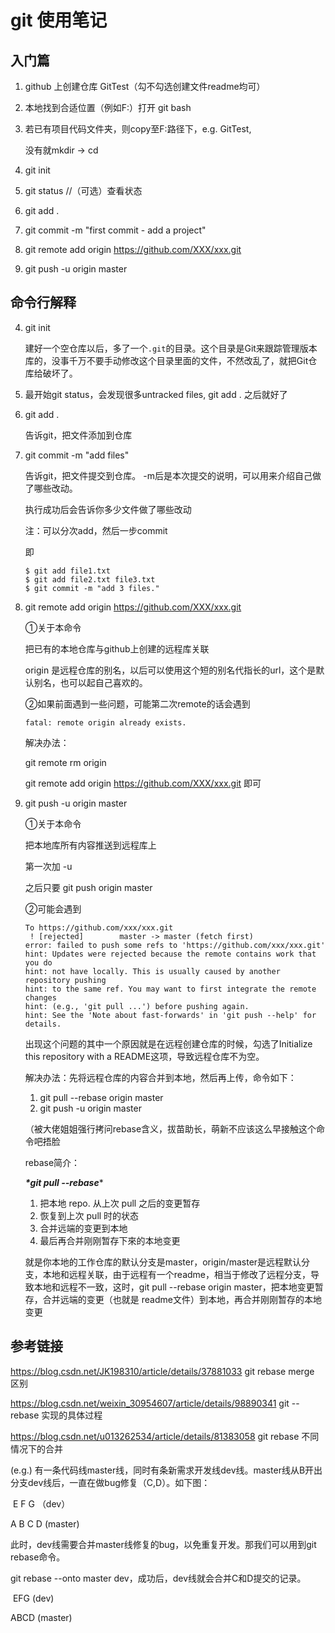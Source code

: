 # git 使用笔记

## 入门篇

1. github 上创建仓库 GitTest（勾不勾选创建文件readme均可）

2. 本地找到合适位置（例如F:）打开 git bash

3. 若已有项目代码文件夹，则copy至F:路径下，e.g. GitTest,

   没有就mkdir -> cd

4. git init

5. git status  //（可选）查看状态

6. git add .

7. git commit -m "first commit - add a project"

8. git remote add origin https://github.com/XXX/xxx.git

9. git push -u origin master

## 命令行解释

4. git init  

   建好一个空仓库以后，多了一个`.git`的目录。这个目录是Git来跟踪管理版本库的，没事千万不要手动修改这个目录里面的文件，不然改乱了，就把Git仓库给破坏了。 

5. 最开始git status，会发现很多untracked files, git add . 之后就好了

6. git add . 

   告诉git，把文件添加到仓库

7. git commit -m "add files" 

   告诉git，把文件提交到仓库。 -m后是本次提交的说明，可以用来介绍自己做了哪些改动。

   执行成功后会告诉你多少文件做了哪些改动 

   注：可以分次add，然后一步commit

   即

   ```git
   $ git add file1.txt
   $ git add file2.txt file3.txt
   $ git commit -m "add 3 files."
   ```

8. git remote add origin https://github.com/XXX/xxx.git

   ①关于本命令

   把已有的本地仓库与github上创建的远程库关联

   origin 是远程仓库的别名，以后可以使用这个短的别名代指长的url，这个是默认别名，也可以起自己喜欢的。

   ②如果前面遇到一些问题，可能第二次remote的话会遇到

   ```
   fatal: remote origin already exists. 
   ```

   解决办法：  

   git remote rm origin 

   git remote add origin https://github.com/XXX/xxx.git 即可

9. git push -u origin master

   ①关于本命令

   把本地库所有内容推送到远程库上

   第一次加 -u

   之后只要 git push origin master

   ②可能会遇到

   ```git
   To https://github.com/xxx/xxx.git
    ! [rejected]        master -> master (fetch first)
   error: failed to push some refs to 'https://github.com/xxx/xxx.git'
   hint: Updates were rejected because the remote contains work that you do
   hint: not have locally. This is usually caused by another repository pushing
   hint: to the same ref. You may want to first integrate the remote changes
   hint: (e.g., 'git pull ...') before pushing again.
   hint: See the 'Note about fast-forwards' in 'git push --help' for details.
   ```

   出现这个问题的其中一个原因就是在远程创建仓库的时候，勾选了Initialize  this repository with a README这项，导致远程仓库不为空。

   解决办法：先将远程仓库的内容合并到本地，然后再上传，命令如下： 

   1. git pull --rebase origin master
   2. git push -u origin master

   

   （被大佬姐姐强行拷问rebase含义，拔苗助长，萌新不应该这么早接触这个命令吧捂脸

   rebase简介：

   ***\*git pull --rebase****

   1. 把本地 repo. 从上次 pull 之后的变更暂存
   2. 恢复到上次 pull 时的状态
   3. 合并远端的变更到本地
   4. 最后再合并刚刚暂存下來的本地变更

   就是你本地的工作仓库的默认分支是master，origin/master是远程默认分支，本地和远程关联，由于远程有一个readme，相当于修改了远程分支，导致本地和远程不一致，这时，git pull --rebase origin master，把本地变更暂存，合并远端的变更（也就是 readme文件）到本地，再合并刚刚暂存的本地变更

## 参考链接

 https://blog.csdn.net/JK198310/article/details/37881033  git rebase merge 区别 

https://blog.csdn.net/weixin_30954607/article/details/98890341 git --rebase 实现的具体过程

 https://blog.csdn.net/u013262534/article/details/81383058  git rebase 不同情况下的合并

(e.g.) 有一条代码线master线，同时有条新需求开发线dev线。master线从B开出分支dev线后，一直在做bug修复（C,D）。如下图： 

​	E F G  （dev）

A B C D    (master)

 此时，dev线需要合并master线修复的bug，以免重复开发。那我们可以用到git rebase命令。 

 git rebase --onto master dev，成功后，dev线就会合并C和D提交的记录。 

​		EFG (dev)

ABCD       (master)